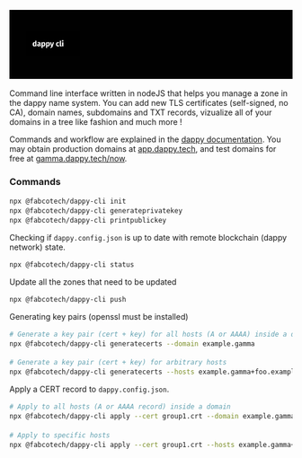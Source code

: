 ![dappy cli large image](https://raw.githubusercontent.com/fabcotech/dappy-cli/master/assets/dappycli.jpg)

Command line interface written in nodeJS that helps you manage a zone in the dappy name system. You can add new TLS certificates (self-signed, no CA), domain names, subdomains and TXT records, vizualize all of your domains in a tree like fashion and much more !

Commands and workflow are explained in the [dappy documentation](https://docs.dappy.tech/). You may obtain production domains at [app.dappy.tech](https://app.dappy.tech/), and test domains for free at [gamma.dappy.tech/now](https://gamma.dappy.tech/now).

### Commands

```sh
npx @fabcotech/dappy-cli init
npx @fabcotech/dappy-cli generateprivatekey
npx @fabcotech/dappy-cli printpublickey
```

Checking if `dappy.config.json` is up to date with remote blockchain (dappy network) state.

```sh
npx @fabcotech/dappy-cli status
```

Update all the zones that need to be updated

```sh
npx @fabcotech/dappy-cli push
```

Generating key pairs (openssl must be installed)

```sh
# Generate a key pair (cert + key) for all hosts (A or AAAA) inside a domain
npx @fabcotech/dappy-cli generatecerts --domain example.gamma

# Generate a key pair (cert + key) for arbitrary hosts
npx @fabcotech/dappy-cli generatecerts --hosts example.gamma+foo.example.gamma+another.gamma
```

Apply a CERT record to `dappy.config.json`.

```sh
# Apply to all hosts (A or AAAA record) inside a domain
npx @fabcotech/dappy-cli apply --cert group1.crt --domain example.gamma

# Apply to specific hosts
npx @fabcotech/dappy-cli apply --cert group1.crt --hosts example.gamma+foo.example.gamma+another.gamma
```
